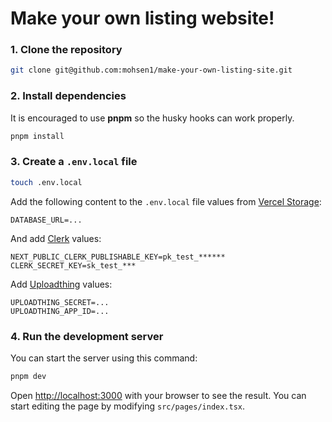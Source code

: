 # Make your own listing website!

### 1. Clone the repository

```bash
git clone git@github.com:mohsen1/make-your-own-listing-site.git
```

### 2. Install dependencies

It is encouraged to use **pnpm** so the husky hooks can work properly.

```bash
pnpm install
```

### 3. Create a `.env.local` file

```bash
touch .env.local
```

Add the following content to the `.env.local` file values from [Vercel Storage](https://vercel.com/docs/storage/vercel-postgres):

```env
DATABASE_URL=...
```

And add [Clerk](https://clerk.com/) values:

```env
NEXT_PUBLIC_CLERK_PUBLISHABLE_KEY=pk_test_******
CLERK_SECRET_KEY=sk_test_***
```

Add [Uploadthing](https://uploadthing.com/) values:

```env
UPLOADTHING_SECRET=...
UPLOADTHING_APP_ID=...
```

### 4. Run the development server

You can start the server using this command:

```bash
pnpm dev
```

Open [http://localhost:3000](http://localhost:3000) with your browser to see the result. You can start editing the page by modifying `src/pages/index.tsx`.
